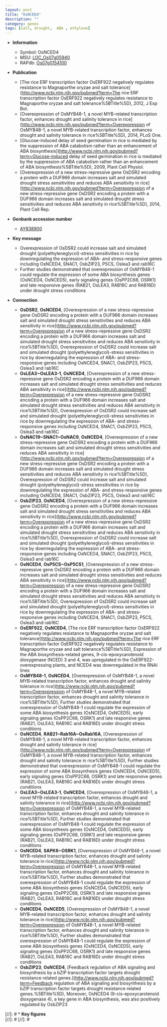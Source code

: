 ```yaml
---
layout: post
title: "OsNCED4"
description: ""
category: genes
tags: [salt, drought,  ABA , ethylene]
---
```


* **Information**  
    + Symbol: OsNCED4  
    + MSU: [LOC_Os07g05940](http://rice.plantbiology.msu.edu/cgi-bin/ORF_infopage.cgi?orf=LOC_Os07g05940)  
    + RAPdb: [Os07g0154100](http://rapdb.dna.affrc.go.jp/viewer/gbrowse_details/irgsp1?name=Os07g0154100)  

* **Publication**  
    + [The rice ERF transcription factor OsERF922 negatively regulates resistance to Magnaporthe oryzae and salt tolerance](http://www.ncbi.nlm.nih.gov/pubmed?term=The rice ERF transcription factor OsERF922 negatively regulates resistance to Magnaporthe oryzae and salt tolerance%5BTitle%5D), 2012, J Exp Bot.
    + [Overexpression of OsMYB48-1, a novel MYB-related transcription factor, enhances drought and salinity tolerance in rice](http://www.ncbi.nlm.nih.gov/pubmed?term=Overexpression of OsMYB48-1, a novel MYB-related transcription factor, enhances drought and salinity tolerance in rice%5BTitle%5D), 2014, PLoS One.
    + [Glucose-induced delay of seed germination in rice is mediated by the suppression of ABA catabolism rather than an enhancement of ABA biosynthesis](http://www.ncbi.nlm.nih.gov/pubmed?term=Glucose-induced delay of seed germination in rice is mediated by the suppression of ABA catabolism rather than an enhancement of ABA biosynthesis%5BTitle%5D), 2009, Plant Cell Physiol.
    + [Overexpression of a new stress-repressive gene OsDSR2 encoding a protein with a DUF966 domain increases salt and simulated drought stress sensitivities and reduces ABA sensitivity in rice](http://www.ncbi.nlm.nih.gov/pubmed?term=Overexpression of a new stress-repressive gene OsDSR2 encoding a protein with a DUF966 domain increases salt and simulated drought stress sensitivities and reduces ABA sensitivity in rice%5BTitle%5D), 2014, Plant Cell Rep.

* **Genbank accession number**  
    + [AY838900](http://www.ncbi.nlm.nih.gov/nuccore/AY838900)

* **Key message**  
    + Overexpression of OsDSR2 could increase salt and simulated drought (polyethyleneglycol)-stress sensitivities in rice by downregulating the expression of ABA- and stress-responsive genes including OsNCED4, SNAC1, OsbZIP23, P5CS, Oslea3 and rab16C
    + Further studies demonstrated that overexpression of OsMYB48-1 could regulate the expression of some ABA biosynthesis genes (OsNCED4, OsNCED5), early signaling genes (OsPP2C68, OSRK1) and late responsive genes (RAB21, OsLEA3, RAB16C and RAB16D) under drought stress conditions

* **Connection**  
    + __OsDSR2__, __OsNCED4__, [Overexpression of a new stress-repressive gene OsDSR2 encoding a protein with a DUF966 domain increases salt and simulated drought stress sensitivities and reduces ABA sensitivity in rice](http://www.ncbi.nlm.nih.gov/pubmed?term=Overexpression of a new stress-repressive gene OsDSR2 encoding a protein with a DUF966 domain increases salt and simulated drought stress sensitivities and reduces ABA sensitivity in rice%5BTitle%5D), Overexpression of OsDSR2 could increase salt and simulated drought (polyethyleneglycol)-stress sensitivities in rice by downregulating the expression of ABA- and stress-responsive genes including OsNCED4, SNAC1, OsbZIP23, P5CS, Oslea3 and rab16C
    + __OsLEA3~OsLEA3-1__, __OsNCED4__, [Overexpression of a new stress-repressive gene OsDSR2 encoding a protein with a DUF966 domain increases salt and simulated drought stress sensitivities and reduces ABA sensitivity in rice](http://www.ncbi.nlm.nih.gov/pubmed?term=Overexpression of a new stress-repressive gene OsDSR2 encoding a protein with a DUF966 domain increases salt and simulated drought stress sensitivities and reduces ABA sensitivity in rice%5BTitle%5D), Overexpression of OsDSR2 could increase salt and simulated drought (polyethyleneglycol)-stress sensitivities in rice by downregulating the expression of ABA- and stress-responsive genes including OsNCED4, SNAC1, OsbZIP23, P5CS, Oslea3 and rab16C
    + __OsNAC19~SNAC1~OsNAC9__, __OsNCED4__, [Overexpression of a new stress-repressive gene OsDSR2 encoding a protein with a DUF966 domain increases salt and simulated drought stress sensitivities and reduces ABA sensitivity in rice](http://www.ncbi.nlm.nih.gov/pubmed?term=Overexpression of a new stress-repressive gene OsDSR2 encoding a protein with a DUF966 domain increases salt and simulated drought stress sensitivities and reduces ABA sensitivity in rice%5BTitle%5D), Overexpression of OsDSR2 could increase salt and simulated drought (polyethyleneglycol)-stress sensitivities in rice by downregulating the expression of ABA- and stress-responsive genes including OsNCED4, SNAC1, OsbZIP23, P5CS, Oslea3 and rab16C
    + __OsbZIP23__, __OsNCED4__, [Overexpression of a new stress-repressive gene OsDSR2 encoding a protein with a DUF966 domain increases salt and simulated drought stress sensitivities and reduces ABA sensitivity in rice](http://www.ncbi.nlm.nih.gov/pubmed?term=Overexpression of a new stress-repressive gene OsDSR2 encoding a protein with a DUF966 domain increases salt and simulated drought stress sensitivities and reduces ABA sensitivity in rice%5BTitle%5D), Overexpression of OsDSR2 could increase salt and simulated drought (polyethyleneglycol)-stress sensitivities in rice by downregulating the expression of ABA- and stress-responsive genes including OsNCED4, SNAC1, OsbZIP23, P5CS, Oslea3 and rab16C
    + __OsNCED4__, __OsP5CS~OsP5CS1__, [Overexpression of a new stress-repressive gene OsDSR2 encoding a protein with a DUF966 domain increases salt and simulated drought stress sensitivities and reduces ABA sensitivity in rice](http://www.ncbi.nlm.nih.gov/pubmed?term=Overexpression of a new stress-repressive gene OsDSR2 encoding a protein with a DUF966 domain increases salt and simulated drought stress sensitivities and reduces ABA sensitivity in rice%5BTitle%5D), Overexpression of OsDSR2 could increase salt and simulated drought (polyethyleneglycol)-stress sensitivities in rice by downregulating the expression of ABA- and stress-responsive genes including OsNCED4, SNAC1, OsbZIP23, P5CS, Oslea3 and rab16C
    + __OsERF922__, __OsNCED4__, [The rice ERF transcription factor OsERF922 negatively regulates resistance to Magnaporthe oryzae and salt tolerance](http://www.ncbi.nlm.nih.gov/pubmed?term=The rice ERF transcription factor OsERF922 negatively regulates resistance to Magnaporthe oryzae and salt tolerance%5BTitle%5D), Expression of the ABA biosynthesis-related genes, 9-cis-epoxycarotenoid dioxygenase (NCED) 3 and 4, was upregulated in the OsERF922-overexpressing plants, and NCED4 was downregulated in the RNAi lines
    + __OsMYB48-1__, __OsNCED4__, [Overexpression of OsMYB48-1, a novel MYB-related transcription factor, enhances drought and salinity tolerance in rice](http://www.ncbi.nlm.nih.gov/pubmed?term=Overexpression of OsMYB48-1, a novel MYB-related transcription factor, enhances drought and salinity tolerance in rice%5BTitle%5D), Further studies demonstrated that overexpression of OsMYB48-1 could regulate the expression of some ABA biosynthesis genes (OsNCED4, OsNCED5), early signaling genes (OsPP2C68, OSRK1) and late responsive genes (RAB21, OsLEA3, RAB16C and RAB16D) under drought stress conditions
    + __OsNCED4__, __RAB21~Rab16A~OsRab16A__, [Overexpression of OsMYB48-1, a novel MYB-related transcription factor, enhances drought and salinity tolerance in rice](http://www.ncbi.nlm.nih.gov/pubmed?term=Overexpression of OsMYB48-1, a novel MYB-related transcription factor, enhances drought and salinity tolerance in rice%5BTitle%5D), Further studies demonstrated that overexpression of OsMYB48-1 could regulate the expression of some ABA biosynthesis genes (OsNCED4, OsNCED5), early signaling genes (OsPP2C68, OSRK1) and late responsive genes (RAB21, OsLEA3, RAB16C and RAB16D) under drought stress conditions
    + __OsLEA3~OsLEA3-1__, __OsNCED4__, [Overexpression of OsMYB48-1, a novel MYB-related transcription factor, enhances drought and salinity tolerance in rice](http://www.ncbi.nlm.nih.gov/pubmed?term=Overexpression of OsMYB48-1, a novel MYB-related transcription factor, enhances drought and salinity tolerance in rice%5BTitle%5D), Further studies demonstrated that overexpression of OsMYB48-1 could regulate the expression of some ABA biosynthesis genes (OsNCED4, OsNCED5), early signaling genes (OsPP2C68, OSRK1) and late responsive genes (RAB21, OsLEA3, RAB16C and RAB16D) under drought stress conditions
    + __OsNCED4__, __SAPK6~OSRK1__, [Overexpression of OsMYB48-1, a novel MYB-related transcription factor, enhances drought and salinity tolerance in rice](http://www.ncbi.nlm.nih.gov/pubmed?term=Overexpression of OsMYB48-1, a novel MYB-related transcription factor, enhances drought and salinity tolerance in rice%5BTitle%5D), Further studies demonstrated that overexpression of OsMYB48-1 could regulate the expression of some ABA biosynthesis genes (OsNCED4, OsNCED5), early signaling genes (OsPP2C68, OSRK1) and late responsive genes (RAB21, OsLEA3, RAB16C and RAB16D) under drought stress conditions
    + __OsNCED4__, __OsNCED5__, [Overexpression of OsMYB48-1, a novel MYB-related transcription factor, enhances drought and salinity tolerance in rice](http://www.ncbi.nlm.nih.gov/pubmed?term=Overexpression of OsMYB48-1, a novel MYB-related transcription factor, enhances drought and salinity tolerance in rice%5BTitle%5D), Further studies demonstrated that overexpression of OsMYB48-1 could regulate the expression of some ABA biosynthesis genes (OsNCED4, OsNCED5), early signaling genes (OsPP2C68, OSRK1) and late responsive genes (RAB21, OsLEA3, RAB16C and RAB16D) under drought stress conditions
    + __OsbZIP23__, __OsNCED4__, [Feedback regulation of ABA signaling and biosynthesis by a bZIP transcription factor targets drought resistance related genes.](http://www.ncbi.nlm.nih.gov/pubmed?term=Feedback regulation of ABA signaling and biosynthesis by a bZIP transcription factor targets drought resistance related genes.%5BTitle%5D), Moreover, OsNCED4 (9-cis-epoxycarotenoid dioxygenase 4), a key gene in ABA biosynthesis, was also positively regulated by OsbZIP23

[//]: # * **Key figures**  
[//]: # 
[//]: # 
